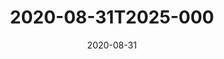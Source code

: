 ---
date: 2020-08-31
title: 2020-08-31T2025-000
hero: 2020/2020-08-31T2025-000.jpeg

# briefly describe the image…
alt: ''

# insert the closed caption text after the three-dash break…
# (include line-breaks, punctuation, and capitalization)
---